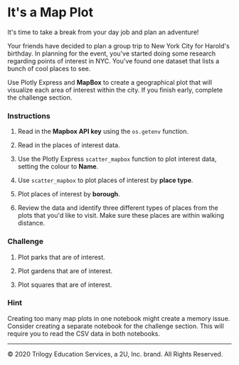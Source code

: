 # It's a Map Plot

It's time to take a break from your day job and plan an adventure!

Your friends have decided to plan a group trip to New York City for Harold's birthday. In planning for the event, you've started doing some research regarding points of interest in NYC. You've found one dataset that lists a bunch of cool places to see.

Use Plotly Express and **MapBox** to create a geographical plot that will visualize each area of interest within the city. If you finish early, complete the challenge section.

### Instructions

1. Read in the **Mapbox API key** using the `os.getenv` function.

2. Read in the places of interest data.

3. Use the Plotly Express `scatter_mapbox` function to plot interest data, setting the colour to **Name**.

4. Use `scatter_mapbox` to plot places of interest by **place type**.

5. Plot places of interest by **borough**.

6. Review the data and identify three different types of places from the plots that you'd like to visit. Make sure these places are within walking distance.

### Challenge

1. Plot parks that are of interest.

2. Plot gardens that are of interest.

3. Plot squares that are of interest.

### Hint

Creating too many map plots in one notebook might create a memory issue. Consider creating a separate notebook for the challenge section. This will require you to read the CSV data in both notebooks.

---

© 2020 Trilogy Education Services, a 2U, Inc. brand. All Rights Reserved.
